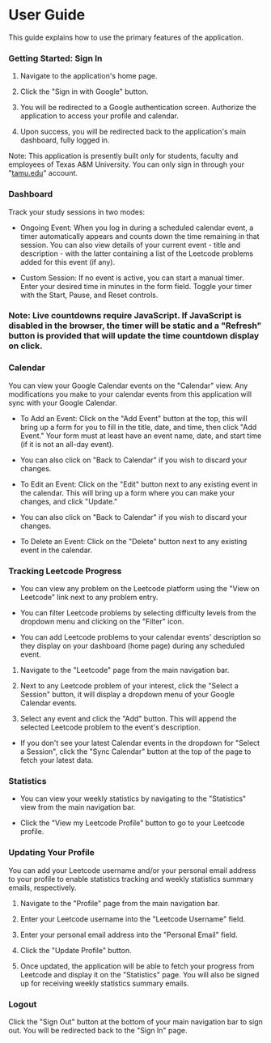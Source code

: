 User Guide
==========

This guide explains how to use the primary features of the application.

### Getting Started: Sign In

1.  Navigate to the application's home page.

2.  Click the "Sign in with Google" button.

3.  You will be redirected to a Google authentication screen. Authorize the application to access your profile and calendar.

4.  Upon success, you will be redirected back to the application's main dashboard, fully logged in.

Note: This application is presently built only for students, faculty and employees of Texas A&M University. You can only sign in through your "[tamu.edu](http://tamu.edu)" account.

### Dashboard

Track your study sessions in two modes:

-   Ongoing Event: When you log in during a scheduled calendar event, a timer automatically appears and counts down the time remaining in that session. You can also view details of your current event - title and description - with the latter containing a list of the Leetcode problems added for this event (if any).

-   Custom Session: If no event is active, you can start a manual timer. Enter your desired time in minutes in the form field. Toggle your timer with the Start, Pause, and Reset controls.

### Note: Live countdowns require JavaScript. If JavaScript is disabled in the browser, the timer will be static and a "Refresh" button is provided that will update the time countdown display on click.

### Calendar

You can view your Google Calendar events on the "Calendar" view. Any modifications you make to your calendar events from this application will sync with your Google Calendar.

-   To Add an Event: Click on the "Add Event" button at the top, this will bring up a form for you to fill in the title, date, and time, then click "Add Event." Your form must at least have an event name, date, and start time (if it is not an all-day event).

-   You can also click on "Back to Calendar" if you wish to discard your changes.

-   To Edit an Event: Click on the "Edit" button next to any existing event in the calendar. This will bring up a form where you can make your changes, and click "Update."

-   You can also click on "Back to Calendar" if you wish to discard your changes.

-   To Delete an Event: Click on the "Delete" button next to any existing event in the calendar.

### Tracking Leetcode Progress

-   You can view any problem on the Leetcode platform using the "View on Leetcode" link next to any problem entry.

-   You can filter Leetcode problems by selecting difficulty levels from the dropdown menu and clicking on the "Filter" icon.

-   You can add Leetcode problems to your calendar events' description so they display on your dashboard (home page) during any scheduled event. 

1.  Navigate to the "Leetcode" page from the main navigation bar.

2.  Next to any Leetcode problem of your interest, click the "Select a Session" button, it will display a dropdown menu of your Google Calendar events.

3.  Select any event and click the "Add" button. This will append the selected Leetcode problem to the event's description.

-   If you don't see your latest Calendar events in the dropdown for "Select a Session", click the "Sync Calendar" button at the top of the page to fetch your latest data.

### Statistics

-   You can view your weekly statistics by navigating to the "Statistics" view from the main navigation bar.

-   Click the "View my Leetcode Profile" button to go to your Leetcode profile.

### Updating Your Profile

You can add your Leetcode username and/or your personal email address to your profile to enable statistics tracking and weekly statistics summary emails, respectively.

1.  Navigate to the "Profile" page from the main navigation bar.

2.  Enter your Leetcode username into the "Leetcode Username" field.

3.  Enter your personal email address into the "Personal Email" field.

4.  Click the "Update Profile" button.

5.  Once updated, the application will be able to fetch your progress from Leetcode and display it on the "Statistics" page. You will also be signed up for receiving weekly statistics summary emails.

### Logout

Click the "Sign Out" button at the bottom of your main navigation bar to sign out. You will be redirected back to the "Sign In" page.